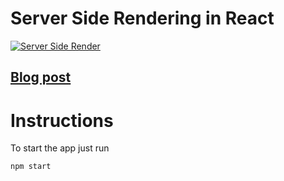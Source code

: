# Server Side Rendering in React

[![Server Side Render](http://hptechblogs.com/static/uploads/55184fcdcad0f7567ddbd14cdc891faf.jpg "")](https://blog.nxtshare.co.in/blog/4)

## [Blog post](https://hptechblogs.com/blog/4)

# Instructions

To start the app just run
```
npm start
```
